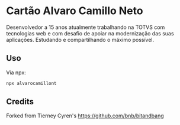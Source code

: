 # Cartão Alvaro Camillo Neto

Desenvolvedor a 15 anos atualmente trabalhando na TOTVS com tecnologias web e com desafio de apoiar na modernização das suas aplicações. Estudando e compartilhando o máximo possível.

## Uso

Via npx:

```bash
npx alvarocamillont
```

## Credits

Forked from Tierney Cyren's https://github.com/bnb/bitandbang
